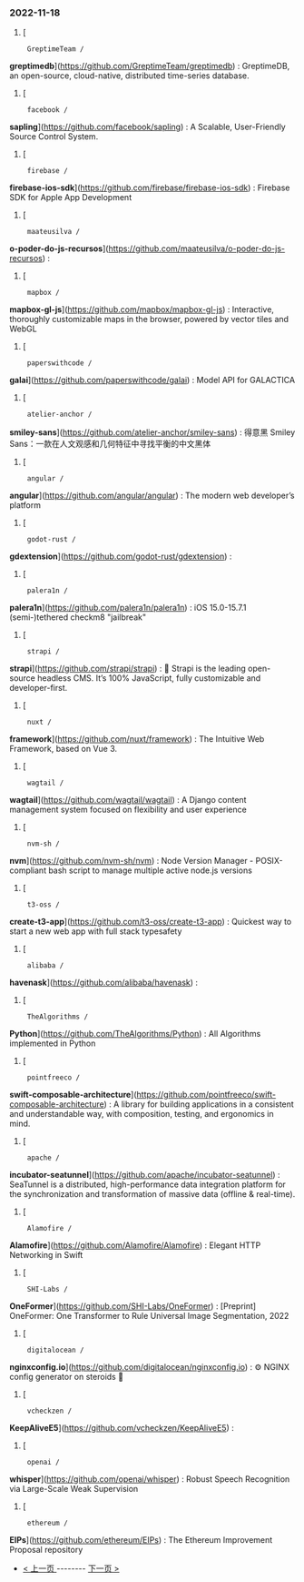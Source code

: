 ### 2022-11-18 
1. [
    

        GreptimeTeam /
**greptimedb**](https://github.com/GreptimeTeam/greptimedb) : GreptimeDB, an open-source, cloud-native, distributed time-series database.
1. [
    

        facebook /
**sapling**](https://github.com/facebook/sapling) : A Scalable, User-Friendly Source Control System.
1. [
    

        firebase /
**firebase-ios-sdk**](https://github.com/firebase/firebase-ios-sdk) : Firebase SDK for Apple App Development
1. [
    

        maateusilva /
**o-poder-do-js-recursos**](https://github.com/maateusilva/o-poder-do-js-recursos) : 
1. [
    

        mapbox /
**mapbox-gl-js**](https://github.com/mapbox/mapbox-gl-js) : Interactive, thoroughly customizable maps in the browser, powered by vector tiles and WebGL
1. [
    

        paperswithcode /
**galai**](https://github.com/paperswithcode/galai) : Model API for GALACTICA
1. [
    

        atelier-anchor /
**smiley-sans**](https://github.com/atelier-anchor/smiley-sans) : 得意黑 Smiley Sans：一款在人文观感和几何特征中寻找平衡的中文黑体
1. [
    

        angular /
**angular**](https://github.com/angular/angular) : The modern web developer’s platform
1. [
    

        godot-rust /
**gdextension**](https://github.com/godot-rust/gdextension) : 
1. [
    

        palera1n /
**palera1n**](https://github.com/palera1n/palera1n) : iOS 15.0-15.7.1 (semi-)tethered checkm8 "jailbreak"
1. [
    

        strapi /
**strapi**](https://github.com/strapi/strapi) : 🚀 Strapi is the leading open-source headless CMS. It’s 100% JavaScript, fully customizable and developer-first.
1. [
    

        nuxt /
**framework**](https://github.com/nuxt/framework) : The Intuitive Web Framework, based on Vue 3.
1. [
    

        wagtail /
**wagtail**](https://github.com/wagtail/wagtail) : A Django content management system focused on flexibility and user experience
1. [
    

        nvm-sh /
**nvm**](https://github.com/nvm-sh/nvm) : Node Version Manager - POSIX-compliant bash script to manage multiple active node.js versions
1. [
    

        t3-oss /
**create-t3-app**](https://github.com/t3-oss/create-t3-app) : Quickest way to start a new web app with full stack typesafety
1. [
    

        alibaba /
**havenask**](https://github.com/alibaba/havenask) : 
1. [
    

        TheAlgorithms /
**Python**](https://github.com/TheAlgorithms/Python) : All Algorithms implemented in Python
1. [
    

        pointfreeco /
**swift-composable-architecture**](https://github.com/pointfreeco/swift-composable-architecture) : A library for building applications in a consistent and understandable way, with composition, testing, and ergonomics in mind.
1. [
    

        apache /
**incubator-seatunnel**](https://github.com/apache/incubator-seatunnel) : SeaTunnel is a distributed, high-performance data integration platform for the synchronization and transformation of massive data (offline & real-time).
1. [
    

        Alamofire /
**Alamofire**](https://github.com/Alamofire/Alamofire) : Elegant HTTP Networking in Swift
1. [
    

        SHI-Labs /
**OneFormer**](https://github.com/SHI-Labs/OneFormer) : [Preprint] OneFormer: One Transformer to Rule Universal Image Segmentation, 2022
1. [
    

        digitalocean /
**nginxconfig.io**](https://github.com/digitalocean/nginxconfig.io) : ⚙️ NGINX config generator on steroids 💉
1. [
    

        vcheckzen /
**KeepAliveE5**](https://github.com/vcheckzen/KeepAliveE5) : 
1. [
    

        openai /
**whisper**](https://github.com/openai/whisper) : Robust Speech Recognition via Large-Scale Weak Supervision
1. [
    

        ethereum /
**EIPs**](https://github.com/ethereum/EIPs) : The Ethereum Improvement Proposal repository 

- [ < 上一页 ](https://github.com/able8/github-trending-daily-record/blob/master/2022-11-17.md) -------- [ 下一页 > ](https://github.com/able8/github-trending-daily-record/blob/master/2022-11-19.md)